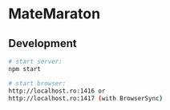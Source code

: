 ﻿# MateMaraton

## Development

```bash
# start server:
npm start

# start browser:
http://localhost.ro:1416 or
http://localhost.ro:1417 (with BrowserSync)
```
